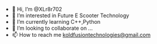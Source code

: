 - 👋 Hi, I’m @XLr8r702
- 👀 I’m interested in Future E Scooter Technology 
- 🌱 I’m currently learning C++,Python
- 💞️ I’m looking to collaborate on ...
- 📫 How to reach me koldfusiontechnologies@gmail.com

<!---
XLr8r702/XLr8r702 is a ✨ special ✨ repository because its `README.md` (this file) appears on your GitHub profile.
You can click the Preview link to take a look at your changes.
--->
